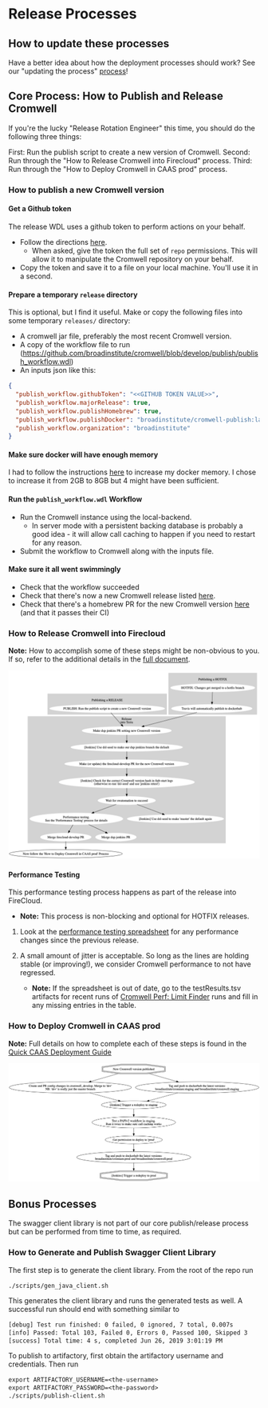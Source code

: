 # Release Processes

## How to update these processes

Have a better idea about how the deployment processes should work? 
See our "updating the process" [process](../README.MD)!

## Core Process: How to Publish and Release Cromwell

If you're the lucky "Release Rotation Engineer" this time, you should do the following three things:

First: Run the publish script to create a new version of Cromwell.
Second: Run through the "How to Release Cromwell into Firecloud" process.
Third: Run through the "How to Deploy Cromwell in CAAS prod" process.

### How to publish a new Cromwell version

#### Get a Github token

The release WDL uses a github token to perform actions on your behalf.
* Follow the directions [here](https://help.github.com/en/github/authenticating-to-github/creating-a-personal-access-token-for-the-command-line).
    * When asked, give the token the full set of `repo` permissions. This will allow it to manipulate the Cromwell repository on your behalf.
* Copy the token and save it to a file on your local machine. You'll use it in a second.

#### Prepare a temporary `release` directory

This is optional, but I find it useful. Make or copy the following files into some temporary `releases/` directory:

* A cromwell jar file, preferably the most recent Cromwell version.
* A copy of the workflow file to run (https://github.com/broadinstitute/cromwell/blob/develop/publish/publish_workflow.wdl)
* An inputs json like this:

```json
{
  "publish_workflow.githubToken": "<<GITHUB TOKEN VALUE>>",
  "publish_workflow.majorRelease": true,
  "publish_workflow.publishHomebrew": true,
  "publish_workflow.publishDocker": "broadinstitute/cromwell-publish:latest",
  "publish_workflow.organization": "broadinstitute"
}
```

#### Make sure docker will have enough memory

I had to follow the instructions [here](https://docs.docker.com/docker-for-mac/#resources) to increase my docker memory.
I chose to increase it from 2GB to 8GB but 4 might have been sufficient.

#### Run the `publish_workflow.wdl` Workflow

* Run the Cromwell instance using the local-backend.
    * In server mode with a persistent backing database is probably a good idea - it will allow call caching to happen if you need to restart for any reason.
* Submit the workflow to Cromwell along with the inputs file.

#### Make sure it all went swimmingly

* Check that the workflow succeeded
* Check that there's now a new Cromwell release listed [here](https://github.com/broadinstitute/cromwell/releases).
* Check that there's a homebrew PR for the new Cromwell version [here](https://github.com/Homebrew/homebrew-core/pulls) (and that it passes their CI)  

### How to Release Cromwell into Firecloud

**Note:** How to accomplish some of these steps might be non-obvious to you. If so, refer to the additional details in the [full document](https://docs.google.com/document/d/1EEzwemE8IedCplIwL506fiqXr0262Pz4G0x6Cr6V-5E). 

![firecloud-develop](firecloud-develop.dot.png) 

#### Performance Testing

This performance testing process happens as part of the release into FireCloud.

* **Note:** This process is non-blocking and optional for HOTFIX releases.

1. Look at the [performance testing spreadsheet](https://docs.google.com/spreadsheets/d/1ksSHJdODuqqmvJ_94zZdc33Ai1Xv_53XzpsDd8jdmB0/edit#gid=479925276)
for any performance changes since the previous release.

2. A small amount of jitter is acceptable. So long as the lines are holding stable (or improving!), we consider Cromwell performance to not have regressed.

    * **Note:** If the spreadsheet is out of date, go to the testResults.tsv artifacts for recent runs of [Cromwell Perf: Limit Finder](https://fc-jenkins.dsp-techops.broadinstitute.org/job/cromwell-perf-limit-finder/)
runs and fill in any missing entries in the table.
 

### How to Deploy Cromwell in CAAS prod

**Note:** Full details on how to complete each of these steps is found in the [Quick CAAS Deployment Guide](https://docs.google.com/document/d/1s0YC-oohJ7o-OGcgnH_-YBtIEKmLIPTRpG36yvWxUpE) 

![caas-prod](caas-prod.dot.png)

## Bonus Processes

The swagger client library is not part of our core publish/release process but can be performed from time to time, as required.

### How to Generate and Publish Swagger Client Library

The first step is to generate the client library.  From the root of the repo run

```
./scripts/gen_java_client.sh
```

This generates the client library and runs the generated tests as well.  A successful run should end with something similar to

```
[debug] Test run finished: 0 failed, 0 ignored, 7 total, 0.007s
[info] Passed: Total 103, Failed 0, Errors 0, Passed 100, Skipped 3
[success] Total time: 4 s, completed Jun 26, 2019 3:01:19 PM
```

To publish to artifactory, first obtain the artifactory username and credentials.  Then run

```
export ARTIFACTORY_USERNAME=<the-username>
export ARTIFACTORY_PASSWORD=<the-password>
./scripts/publish-client.sh
```
